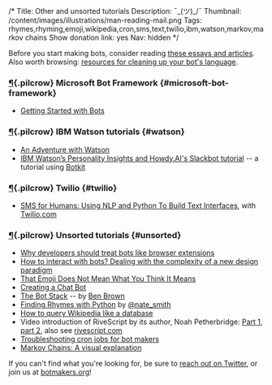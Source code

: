 /*
Title: Other and unsorted tutorials
Description: ¯\_(ツ)_/¯
Thumbnail: /content/images/illustrations/man-reading-mail.png
Tags: rhymes,rhyming,emoji,wikipedia,cron,sms,text,twilio,ibm,watson,markov,markov chains
Show donation link: yes
Nav: hidden
*/

<div class="note">
  <p>Before you start making bots, consider reading <a href="/bot-ethics">these essays and articles</a>. Also worth browsing: <a href="/resources/libraries-frameworks/#language">resources for cleaning up your bot's language</a>.
  </p>
</div>


### [¶](#microsoft-bot-framework){.pilcrow} Microsoft Bot Framework {#microsoft-bot-framework}

- [Getting Started with Bots](https://mva.microsoft.com/en-US/training-courses/getting-started-with-bots-16759?l=2zTAb2HyC_3504668937)

### [¶](#watson){.pilcrow} IBM Watson tutorials {#watson}

- [An Adventure with Watson](https://medium.com/@snrubnomis/an-adventure-with-watson-afdebf699f91#.x6agljig2)
- [IBM Watson’s Personality Insights and Howdy.AI's Slackbot tutorial](https://medium.com/@ash_hathaway/ibm-watson-s-personality-insights-and-howdy-ai-s-slackbot-tutorial-be68da6cfa10#.p31ox7ml1) -- a tutorial using [Botkit](http://howdy.ai/botkit/)

### [¶](#twilio){.pilcrow} Twilio {#twilio}

- [SMS for Humans: Using NLP and Python To Build Text Interfaces](https://www.youtube.com/watch?v=3o5awRDS0oI), with [Twilio.com](https://www.twilio.com/)


### [¶](#unsorted){.pilcrow} Unsorted tutorials {#unsorted}

- [Why developers should treat bots like browser extensions](https://medium.com/@Paul__Walsh/why-developers-should-treat-bots-like-browser-extensions-cf819aab62b2#.m5nkwagsh)
- [How to interact with bots? Dealing with the complexity of a new design paradigm](https://chatbotsmagazine.com/how-to-interact-with-bots-dealing-with-the-complexity-of-a-new-design-paradigm-e89fd7131921#.56c4ywczd)
- [That Emoji Does Not Mean What You Think It Means](http://gizmodo.com/that-emoji-does-not-mean-what-you-think-it-means-1770296372)
- [Creating a Chat Bot](https://medium.freecodecamp.com/creating-a-chat-bot-42861e6a2acd#.cbx4cb7ft)
- [The Bot Stack](https://medium.com/why-not/the-bot-stack-a44bca123ce6) -- by [Ben Brown](https://twitter.com/benbrown)
- [Finding Rhymes with Python](https://docs.google.com/presentation/d/1SxfHEdN8DGliH-Qa4zVsWtCcx5BZAQITXcd1OuDBz_U/edit?pli=1#slide=id.p) by [@nate_smith](https://twitter.com/nate_smith)
- [How to query Wikipedia like a database](http://tinysubversions.com/notes/how-to-query-wikipedia/)
- Video introduction of RiveScript by its author, Noah Petherbridge: [Part 1](https://www.youtube.com/watch?v=Vkd4chh0ewU), [part 2](https://www.youtube.com/watch?v=sRdm2OkZaGk), also see [rivescript.com](http://www.rivescript.com/)
- [Troubleshooting cron jobs for bot makers](http://lizmrush.com/cron-jobs-for-bot-makers/)
- [Markov Chains: A visual explanation](http://setosa.io/blog/2014/07/26/markov-chains/)

If you can't find what you're looking for, be sure to [reach out on Twitter](https://twitter.com/botwikidotorg), or join us at [botmakers.org](https://botmakers.org/)!

